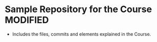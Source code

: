 # Sample Repository for the Course MODIFIED

- Includes the files, commits and elements explained in the Course.